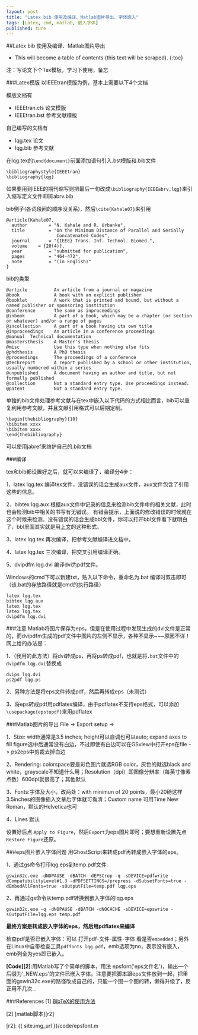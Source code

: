 ```yaml
---
layout: post
title: "Latex bib 使用及编译、Matlab图片导出、字体嵌入"
tags: [Latex, cmd, matlab, 嵌入字体]
published: ture
---
```



##Latex bib 使用及编译、Matlab图片导出

- This will become a table of contents (this text will be scraped).
{:toc}

注：写论文下个Tex模板，学习下使用，备忘

###Latex模版
以IEEEtran模版为例，基本上需要以下4个文档

模版文档有

- IEEEtran.cls	论文模版
- IEEEtran.bst	参考文献模版

自己编写的文档有

- lqg.tex	论文
- lqg.bib	参考文献


在lqg.tex的`\end{document}`前面添加语句引入.bst模版和.bib文件

~~~
\bibliographystyle{IEEEtran}
\bibliography{lqg}
~~~

如果要用到IEEE的期刊缩写则把最后一句改成`\bibliography{IEEEabrv,lqg}`来引入缩写定义文件IEEEabrv.bib

bib例子(各词段间的顺序没关系)，然后`\cite{Kahale07}`来引用

~~~~
@article{Kahale07,
  author        = "N. Kahale and R. Urbanke",
  title         = "On the Minimum Distance of Parallel and Serially
                   Concatenated Codes",
  journal       = "{IEEE} Trans. Inf. Technol. Biomed.",
  volume	= {20(4)},
  year          = "submitted for publication",
  pages         = "464-472",
  note          = "(in English)"
}
~~~~

bib的类型

~~~~
@article          An article from a journal or magazine 
@book             A book with an explicit publisher
@booklet          A work that is printed and bound, but without a named publisher or sponsoring institution 
@conference       The same as inproceedings
@inbook           A part of a book, which may be a chapter (or section or whatever) and/or a range of pages
@incollection     A part of a book having its own title
@inproceedings    An article in a conference proceedings
@manual  Technical documentation
@mastersthesis    A Master's thesis
@misc             Use this type when nothing else fits
@phdthesis        A PhD thesis
@proceedings      The proceedings of a conference
@techreport       A report published by a school or other institution, usually numbered within a series
@unpublished      A document having an author and title, but not formally published
@collection       Not a standard entry type. Use proceedings instead.
@patent           Not a standard entry type.
~~~~


单独的bib文件处理参考文献与在tex中嵌入以下<a name="bib">代码</a>的方式相比而言，bib可以重复利用参考文献，并且文献引用格式可以后期定制。

~~~~
\begin{thebibliography}{10}
\bibitem xxxx
\bibitem xxxx
\end{thebibliography}
~~~~~

 可以使用jabref来维护自己的.bib文档

###编译

tex和bib都设置好之后，就可以来编译了，编译分4步：

1、latex lqg.tex	编译tex文件，没错误的话会生成aux文件，aux文件包含了引用这些的信息。  

2、bibtex lqg.aux	根据aux文件中记录的信息来检测bib文件中的相关文献，此时也会检测bib中相关的书写有无错误。
有错会提示，上面说的修改错误的时候就在这个时候来检测。没有错误的话会生成bbl文件，你可以打开bbl文件看下就明白了，bbl里面其实就是用<a href="#bib">上文</a>的这种形式。  

3、latex lqg.tex	再次编译，把参考文献编译进文档中。

4、latex lqg.tex	三次编译，把交叉引用编译正确。

5、dvipdfm lqg.dvi	编译dvi为pdf文件。

Windows的cmd下可以新建txt，贴入以下命令，重命名为.bat  编译时双击即可（该.bat的存放路径就是cmd的执行路径）

~~~~
latex lqg.tex
bibtex lqg.aux
latex lqg.tex
latex lqg.tex
dvipdfm lqg.dvi
~~~~

###注意
Matlab将图片保存为eps，但是在使用过程中发现生成的dvi文件是正常的，而dvipdfm生成的pdf文件中图片的左侧不显示，各种不显示~~~原因不详！
网上给的办法是：

1、（我用的此方法）将dvi转成ps，再将ps转成pdf，也就是将`.bat`文件中的`dvipdfm lqg.dvi`替换成  

~~~
dvips lqg.dvi
ps2pdf lqg.ps
~~~

2、另种方法是将eps文件转成pdf，然后再转成eps（未测试）

3、将eps转成pdf用pdflatex编译，由于pdflatex不支持eps格式，可以添加`\usepackage{epstopdf}`来用pdflatex

###Matlab图片的导出
File -> Export setup ->

1、Size: width通常是3.5 inches; height可以自调也可以auto; expand axes to fill figure选中后通常没有白边，不过即使有白边可以在GSview中打开eps在file -> ps2eps中剪裁去掉白边

2、Rendering: colorspace要是彩色图片就选RGB color，灰色的就选black and white，grayscale不知道什么用；Resolution（dpi）即图像分辨率（每英寸像素点数）600dpi就很高了；其他默认

3、Fonts:字体及大小，改两处：with minimun of 20 points，最小20磅这样3.5inches的图像插入文章后字体就可看清；Custom name 可用Time New Roman，默认的Helvetica也可

4、Lines 默认

设置好后点 `Apply to Figure`，然后`Export`为eps图片即可；要想重新设置先点`Restore Figure`还原。

###eps图片嵌入字体问题
用GhostScript来转成pdf再转成嵌入字体的eps。

1、通过gs命令打印lqg.eps到temp.pdf文件:

`gswin32c.exe -dNOPAUSE -dBATCH -dEPSCrop -q -sDEVICE=pdfwrite -dCompatibilityLevel#1.3 -dPDFSETTINGS=/prepress -dSubsetFonts=true -dEmbedAllFonts=true -sOutputFile=temp.pdf lqg.eps`
 
2、再通过gs命令从temp.pdf转换到嵌入字体的lqg.eps

`gswin32c.exe -q -dNOPAUSE -dBATCH -dNOCACHE -sDEVICE=epswrite -sOutputFile=lqg.eps temp.pdf`

**最终方案是转成嵌入字体的eps，然后用pdflatex来编译**

检查pdf是否已嵌入字体：可以 打开pdf-文件-属性-字体 看是否`embedded`；另外在Linux中自带检查工具`pdffonts lqg.pdf`，emb选项为no，表示没有嵌入，emb列全为yes即已嵌入。

**[Code][2]**:用Matlab写了个简单的脚本，用法 epsfont('eps文件名')，输出一个后缀为'_NEW.eps'的文件已嵌入字体。注意要把脚本跟eps文件放到一起，把里面的gswin32c.exe的路径改成自己的，只能一个图一个图的转，懒得升级了，反正用不几次...

###References
[1] [BibTeX的使用方法][r1]

[r1]: http://hi.baidu.com/mhyuycwnspbqswe/item/0278043145a61a372e20c4d8 "BibTeX的使用方法 "

[2] [matlab脚本][r2]

[r2]: {{ site.img_url }}/code/epsfont.m

[^id]: 这是脚注
